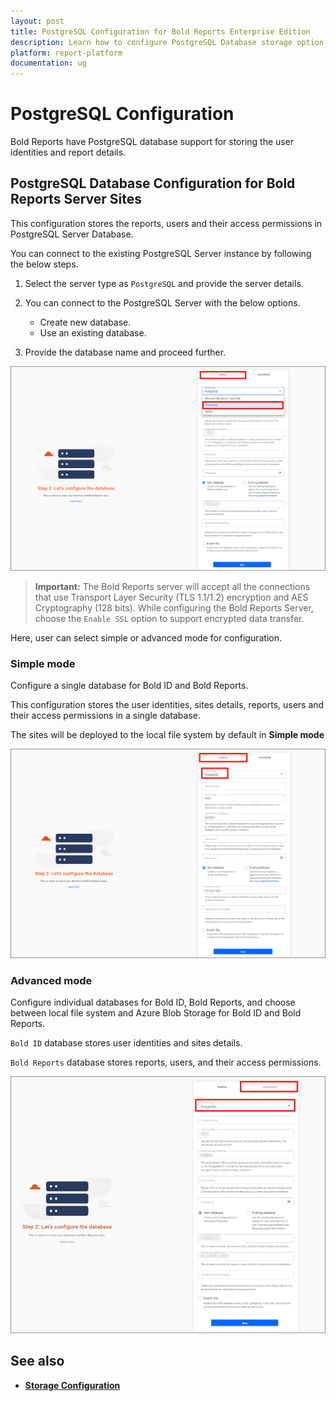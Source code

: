 ```yaml
---
layout: post
title: PostgreSQL Configuration for Bold Reports Enterprise Edition
description: Learn how to configure PostgreSQL Database storage option for BoldID and Bold Reports Server in Bold Reports
platform: report-platform
documentation: ug
---
```


# PostgreSQL Configuration

Bold Reports have PostgreSQL database support for storing the user identities and report details.

## PostgreSQL Database Configuration for Bold Reports Server Sites

This configuration stores the reports, users and their access permissions in PostgreSQL Server Database.

You can connect to the existing PostgreSQL Server instance by following the below steps.

1. Select the server type as `PostgreSQL` and provide the server details.

2. You can connect to the PostgreSQL Server with the below options.

    * Create new database.
    * Use an existing database.

3. Provide the database name and proceed further.

![PostgreSQL Server](/static/assets/on-premise/images/getting-started/application-startup-site-registration-postgreSQL-server.png)

> **Important:** The Bold Reports server will accept all the connections that use Transport Layer Security (TLS 1.1/1.2) encryption and AES Cryptography (128 bits). While configuring the Bold Reports Server, choose the `Enable SSL` option to support encrypted data transfer.

Here, user can select simple or advanced mode for configuration.

### Simple mode

Configure a single database for Bold ID and Bold Reports.

This configuration stores the user identities, sites details, reports, users and their access permissions in a single database.

The sites will be deployed to the local file system by default in **Simple mode**

![Simple Mode](/static/assets/on-premise/images/getting-started/postgresql-simple-mode-site-registration.png)

### Advanced mode

Configure individual databases for Bold ID, Bold Reports, and choose between local file system and Azure Blob Storage for Bold ID and Bold Reports.

`Bold ID` database stores user identities and sites details.

`Bold Reports` database stores reports, users, and their access permissions.

![Advanced Mode](/static/assets/on-premise/images/getting-started/postgresql-advanced-mode-site-registration.png)

## See also

* [**Storage Configuration**](../../application-startup/#storage-configuration)